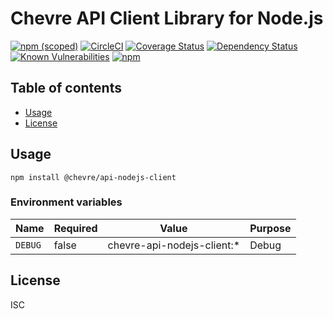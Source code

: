 # Chevre API Client Library for Node.js

[![npm (scoped)](https://img.shields.io/npm/v/@chevre/api-nodejs-client.svg)](https://www.npmjs.com/package/@chevre/api-nodejs-client)
[![CircleCI](https://circleci.com/gh/chevre-jp/api-nodejs-client.svg?style=svg)](https://circleci.com/gh/chevre-jp/api-nodejs-client)
[![Coverage Status](https://coveralls.io/repos/github/chevre-jp/api-nodejs-client/badge.svg?branch=master)](https://coveralls.io/github/chevre-jp/api-nodejs-client?branch=master)
[![Dependency Status](https://img.shields.io/david/chevre-jp/api-nodejs-client.svg)](https://david-dm.org/chevre-jp/api-nodejs-client)
[![Known Vulnerabilities](https://snyk.io/test/github/chevre-jp/api-nodejs-client/badge.svg?targetFile=package.json)](https://snyk.io/test/github/chevre-jp/api-nodejs-client?targetFile=package.json)
[![npm](https://img.shields.io/npm/dm/@chevre/api-nodejs-client.svg)](https://nodei.co/npm/@chevre/api-nodejs-client/)

## Table of contents

* [Usage](#usage)
* [License](#license)

## Usage

```shell
npm install @chevre/api-nodejs-client
```

### Environment variables

| Name    | Required | Value                      | Purpose |
| ------- | -------- | -------------------------- | ------- |
| `DEBUG` | false    | chevre-api-nodejs-client:* | Debug   |

## License

ISC
